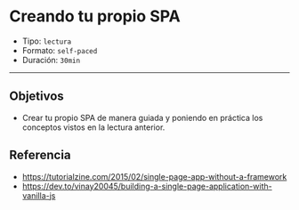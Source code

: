 # Creando tu propio SPA

- Tipo: `lectura`
- Formato: `self-paced`
- Duración: `30min`

***

## Objetivos

- Crear tu propio SPA de manera guiada y poniendo en práctica los conceptos
  vistos en la lectura anterior.

## Referencia

- https://tutorialzine.com/2015/02/single-page-app-without-a-framework
- https://dev.to/vinay20045/building-a-single-page-application-with-vanilla-js